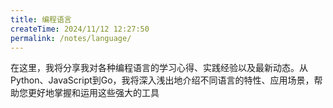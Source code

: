 ```yaml
---
title: 编程语言
createTime: 2024/11/12 12:27:50
permalink: /notes/language/
---
```

在这里，我将分享我对各种编程语言的学习心得、实践经验以及最新动态。从Python、JavaScript到Go，我将深入浅出地介绍不同语言的特性、应用场景，帮助您更好地掌握和运用这些强大的工具
